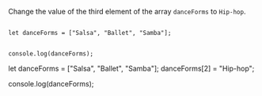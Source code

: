 Change the value of
the third element
of the array
`danceForms` to `Hip-hop`.

<Editor lang="javascript" type="exercise">
<code>
let danceForms = ["Salsa", "Ballet", "Samba"];

console.log(danceForms);
</code>

<solution>
let danceForms = ["Salsa", "Ballet", "Samba"];
danceForms[2] = "Hip-hop";

console.log(danceForms);
</solution>
</Editor>